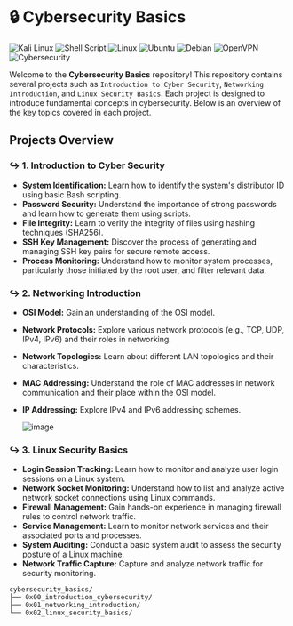 # 🔒 Cybersecurity Basics

![Kali Linux](https://img.shields.io/badge/Kali_Linux-557C94?style=for-the-badge&logo=kali-linux&logoColor=white)
![Shell Script](https://img.shields.io/badge/shell_script-%23121011.svg?style=for-the-badge&logo=gnu-bash&logoColor=white)
![Linux](https://img.shields.io/badge/Linux-FCC624?style=for-the-badge&logo=linux&logoColor=black)
![Ubuntu](https://img.shields.io/badge/Ubuntu-E95420?style=for-the-badge&logo=ubuntu&logoColor=white)
![Debian](https://img.shields.io/badge/Debian-D70A53?style=for-the-badge&logo=debian&logoColor=white)
![OpenVPN](https://img.shields.io/badge/OpenVPN-3EAAE0?style=for-the-badge&logo=openvpn&logoColor=white)
![Cybersecurity](https://img.shields.io/badge/Cybersecurity-007BFF?style=for-the-badge&logo=security&logoColor=white)

Welcome to the **Cybersecurity Basics** repository! This repository contains several projects such as `Introduction to Cyber Security`, `Networking Introduction`, and `Linux Security Basics`. Each project is designed to introduce fundamental concepts in cybersecurity. Below is an overview of the key topics covered in each project.

## Projects Overview

### &#8618; 1. Introduction to Cyber Security

- **System Identification:** Learn how to identify the system's distributor ID using basic Bash scripting.
- **Password Security:** Understand the importance of strong passwords and learn how to generate them using scripts.
- **File Integrity:** Learn to verify the integrity of files using hashing techniques (SHA256).
- **SSH Key Management:** Discover the process of generating and managing SSH key pairs for secure remote access.
- **Process Monitoring:** Understand how to monitor system processes, particularly those initiated by the root user, and filter relevant data.

### &#8618; 2. Networking Introduction

- **OSI Model:** Gain an understanding of the OSI model.
- **Network Protocols:** Explore various network protocols (e.g., TCP, UDP, IPv4, IPv6) and their roles in networking.
- **Network Topologies:** Learn about different LAN topologies and their characteristics.
- **MAC Addressing:** Understand the role of MAC addresses in network communication and their place within the OSI model.
- **IP Addressing:** Explore IPv4 and IPv6 addressing schemes.

  ![image](https://github.com/user-attachments/assets/54f42382-c431-498a-b4b9-333c4ad2d921)


### &#8618; 3. Linux Security Basics

- **Login Session Tracking:** Learn how to monitor and analyze user login sessions on a Linux system.
- **Network Socket Monitoring:** Understand how to list and analyze active network socket connections using Linux commands.
- **Firewall Management:** Gain hands-on experience in managing firewall rules to control network traffic.
- **Service Management:** Learn to monitor network services and their associated ports and processes.
- **System Auditing:** Conduct a basic system audit to assess the security posture of a Linux machine.
- **Network Traffic Capture:** Capture and analyze network traffic for security monitoring.

```
cybersecurity_basics/
├── 0x00_introduction_cybersecurity/
├── 0x01_networking_introduction/
└── 0x02_linux_security_basics/
```
